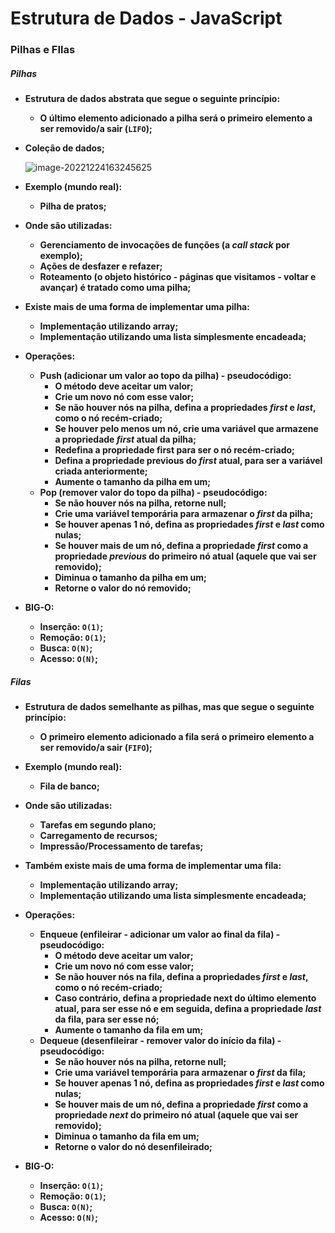# Estrutura de Dados - JavaScript



### Pilhas e FIlas

##### Pilhas

- **Estrutura de dados abstrata que segue o seguinte princípio:**

  - **O último elemento adicionado a pilha será o primeiro elemento a ser removido/a sair (`LIFO`);**

- **Coleção de dados;**

  ![image-20221224163245625](/home/alexa/.config/Typora/typora-user-images/image-20221224163245625.png)

- **Exemplo (mundo real):**
  - **Pilha de pratos;**

- **Onde são utilizadas:**
  - **Gerenciamento de invocações de funções (a _call stack_ por exemplo);**
  - **Ações de desfazer e refazer;**
  - **Roteamento (o objeto histórico - páginas que visitamos - voltar e avançar) é tratado como uma pilha;**

- **Existe mais de uma forma de implementar uma pilha:**

  - **Implementação utilizando array;**
  - **Implementação utilizando uma lista simplesmente encadeada;**


- **Operações:**
  - **Push (adicionar um valor ao topo da pilha) - pseudocódigo:**
    - **O método deve aceitar um valor;**
    - **Crie um novo nó com esse valor;**
    - **Se não houver nós na pilha, defina a propriedades _first_ e _last_, como o nó recém-criado;**
    - **Se houver pelo menos um nó, crie uma variável que armazene a propriedade _first_ atual da pilha;**
    - **Redefina a propriedade first para ser o nó recém-criado;**
    - **Defina a propriedade previous do _first_ atual, para ser a variável criada anteriormente;**
    - **Aumente o tamanho da pilha em um;**
  - **Pop (remover valor do topo da pilha) - pseudocódigo:**
    - **Se não houver nós na pilha, retorne null;**
    - **Crie uma variável temporária para armazenar o _first_ da pilha;**
    - **Se houver apenas 1 nó, defina as propriedades _first_ e _last_ como nulas;**
    - **Se houver mais de um nó, defina a propriedade _first_ como a propriedade _previous_ do primeiro nó atual (aquele que vai ser removido);**
    - **Diminua o tamanho da pilha em um;**
    - **Retorne o valor do nó removido;**
- **BIG-O:**
  - **Inserção: `O(1)`;**
  - **Remoção: `O(1)`;**
  - **Busca: `O(N)`;**
  - **Acesso: `O(N)`;**



##### Filas

- **Estrutura de dados semelhante as pilhas, mas que segue o seguinte princípio:**
  - **O primeiro elemento adicionado a fila será o primeiro elemento a ser removido/a sair (`FIFO`);**
- **Exemplo (mundo real):**
  - **Fila de banco;**
- **Onde são utilizadas:**
  - **Tarefas em segundo plano;**
  - **Carregamento de recursos;**
  - **Impressão/Processamento de tarefas;**
- **Também existe mais de uma forma de implementar uma fila:**
  - **Implementação utilizando array;**
  - **Implementação utilizando uma lista simplesmente encadeada;**

- **Operações:**
  - **Enqueue (enfileirar - adicionar um valor ao final da fila) - pseudocódigo:**
    - **O método deve aceitar um valor;**
    - **Crie um novo nó com esse valor;**
    - **Se não houver nós na fila, defina a propriedades _first_ e _last_, como o nó recém-criado;**
    - **Caso contrário, defina a propriedade next do último elemento atual, para ser esse nó e em seguida, defina a propriedade _last_ da fila, para ser esse nó;**
    - **Aumente o tamanho da fila em um;**
  - **Dequeue (desenfileirar - remover valor do início da fila) - pseudocódigo:**
    - **Se não houver nós na pilha, retorne null;**
    - **Crie uma variável temporária para armazenar o _first_ da fila;**
    - **Se houver apenas 1 nó, defina as propriedades _first_ e _last_ como nulas;**
    - **Se houver mais de um nó, defina a propriedade _first_ como a propriedade _next_ do primeiro nó atual (aquele que vai ser removido);**
    - **Diminua o tamanho da fila em um;**
    - **Retorne o valor do nó desenfileirado;**
- **BIG-O:**
  - **Inserção: `O(1)`;**
  - **Remoção: `O(1)`;**
  - **Busca: `O(N)`;**
  - **Acesso: `O(N)`;**

